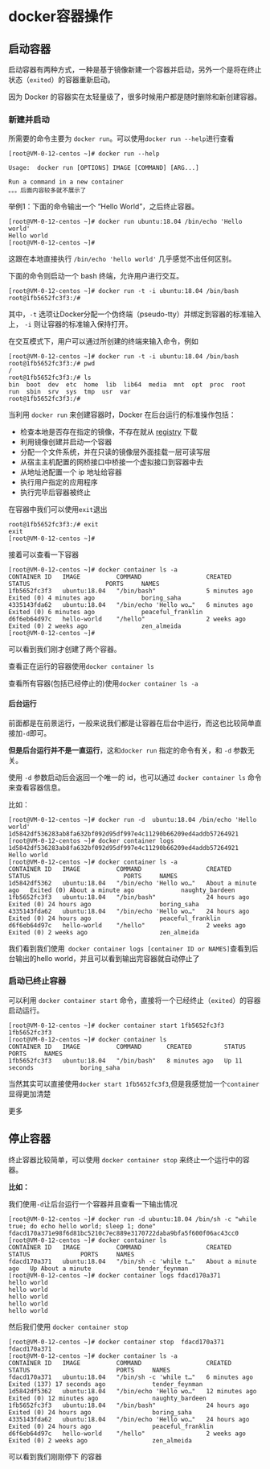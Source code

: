 # docker容器操作

## 启动容器

启动容器有两种方式，一种是基于镜像新建一个容器并启动，另外一个是将在终止状态（`exited`）的容器重新启动。

因为 Docker 的容器实在太轻量级了，很多时候用户都是随时删除和新创建容器。

### 新建并启动

所需要的命令主要为 `docker run`。可以使用`docker run --help`进行查看

```
[root@VM-0-12-centos ~]# docker run --help

Usage:  docker run [OPTIONS] IMAGE [COMMAND] [ARG...]

Run a command in a new container
。。。后面内容较多就不展示了
```

举例1：下面的命令输出一个 “Hello World”，之后终止容器。

```
[root@VM-0-12-centos ~]# docker run ubuntu:18.04 /bin/echo 'Hello world'
Hello world
[root@VM-0-12-centos ~]# 
```

这跟在本地直接执行 `/bin/echo 'hello world'` 几乎感觉不出任何区别。

下面的命令则启动一个 bash 终端，允许用户进行交互。

```
[root@VM-0-12-centos ~]# docker run -t -i ubuntu:18.04 /bin/bash
root@1fb5652fc3f3:/# 
```

其中，`-t` 选项让Docker分配一个伪终端（pseudo-tty）并绑定到容器的标准输入上， `-i` 则让容器的标准输入保持打开。

在交互模式下，用户可以通过所创建的终端来输入命令，例如

```
[root@VM-0-12-centos ~]# docker run -t -i ubuntu:18.04 /bin/bash
root@1fb5652fc3f3:/# pwd
/
root@1fb5652fc3f3:/# ls
bin  boot  dev  etc  home  lib  lib64  media  mnt  opt  proc  root  run  sbin  srv  sys  tmp  usr  var
root@1fb5652fc3f3:/# 
```

当利用 `docker run` 来创建容器时，Docker 在后台运行的标准操作包括：

- 检查本地是否存在指定的镜像，不存在就从 [registry](https://vuepress.mirror.docker-practice.com/repository/) 下载
- 利用镜像创建并启动一个容器
- 分配一个文件系统，并在只读的镜像层外面挂载一层可读写层
- 从宿主主机配置的网桥接口中桥接一个虚拟接口到容器中去
- 从地址池配置一个 ip 地址给容器
- 执行用户指定的应用程序
- 执行完毕后容器被终止

在容器中我们可以使用`exit`退出

```
root@1fb5652fc3f3:/# exit
exit
[root@VM-0-12-centos ~]#
```

接着可以查看一下容器

```
[root@VM-0-12-centos ~]# docker container ls -a
CONTAINER ID   IMAGE          COMMAND                  CREATED         STATUS                     PORTS     NAMES
1fb5652fc3f3   ubuntu:18.04   "/bin/bash"              5 minutes ago   Exited (0) 4 minutes ago             boring_saha
4335143fda62   ubuntu:18.04   "/bin/echo 'Hello wo…"   6 minutes ago   Exited (0) 6 minutes ago             peaceful_franklin
d6f6eb64d97c   hello-world    "/hello"                 2 weeks ago     Exited (0) 2 weeks ago               zen_almeida
[root@VM-0-12-centos ~]# 
```

可以看到我们刚才创建了两个容器。

查看正在运行的容器使用`docker container ls`

查看所有容器(包括已经停止的)使用`docker container ls -a`

#### 后台运行

前面都是在前景运行，一般来说我们都是让容器在后台中运行，而这也比较简单直接加`-d`即可。

**但是后台运行并不是一直运行**，这和`docker run` 指定的命令有关，和 `-d` 参数无关。

使用 `-d` 参数启动后会返回一个唯一的 id，也可以通过 `docker container ls` 命令来查看容器信息。

比如：

```
[root@VM-0-12-centos ~]# docker run -d  ubuntu:18.04 /bin/echo 'Hello world'
1d5842df536283ab8fa632bf092d95df997e4c11290b66209ed4addb57264921
[root@VM-0-12-centos ~]# docker container logs 1d5842df536283ab8fa632bf092d95df997e4c11290b66209ed4addb57264921
Hello world
[root@VM-0-12-centos ~]# docker container ls -a
CONTAINER ID   IMAGE          COMMAND                  CREATED              STATUS                          PORTS     NAMES
1d5842df5362   ubuntu:18.04   "/bin/echo 'Hello wo…"   About a minute ago   Exited (0) About a minute ago             naughty_bardeen
1fb5652fc3f3   ubuntu:18.04   "/bin/bash"              24 hours ago         Exited (0) 24 hours ago                   boring_saha
4335143fda62   ubuntu:18.04   "/bin/echo 'Hello wo…"   24 hours ago         Exited (0) 24 hours ago                   peaceful_franklin
d6f6eb64d97c   hello-world    "/hello"                 2 weeks ago          Exited (0) 2 weeks ago                    zen_almeida
```

我们看到我们使用` docker container logs [container ID or NAMES]`查看到后台输出的hello world，并且可以看到输出完容器就自动停止了

### 启动已终止容器

可以利用 `docker container start` 命令，直接将一个已经终止（`exited`）的容器启动运行。

```
[root@VM-0-12-centos ~]# docker container start 1fb5652fc3f3
1fb5652fc3f3
[root@VM-0-12-centos ~]# docker container ls 
CONTAINER ID   IMAGE          COMMAND       CREATED         STATUS          PORTS     NAMES
1fb5652fc3f3   ubuntu:18.04   "/bin/bash"   8 minutes ago   Up 11 seconds             boring_saha
```

当然其实可以直接使用`docker start 1fb5652fc3f3`,但是我感觉加一个`container`显得更加清楚

更多

## 停止容器

终止容器比较简单，可以使用 `docker container stop` 来终止一个运行中的容器。

**比如：**

我们使用`-d`让后台运行一个容器并且查看一下输出情况

```
[root@VM-0-12-centos ~]# docker run -d ubuntu:18.04 /bin/sh -c "while true; do echo hello world; sleep 1; done"
fdacd170a371e98f6d81bc5210c7ec889e3170722daba9bfa5f600f06ac43cc0
[root@VM-0-12-centos ~]# docker container ls
CONTAINER ID   IMAGE          COMMAND                  CREATED              STATUS              PORTS     NAMES
fdacd170a371   ubuntu:18.04   "/bin/sh -c 'while t…"   About a minute ago   Up About a minute             tender_feynman
[root@VM-0-12-centos ~]# docker container logs fdacd170a371
hello world
hello world
hello world
hello world
hello world
```

然后我们使用 `docker container stop` 

```
[root@VM-0-12-centos ~]# docker container stop  fdacd170a371
fdacd170a371
[root@VM-0-12-centos ~]# docker container ls -a
CONTAINER ID   IMAGE          COMMAND                  CREATED          STATUS                        PORTS     NAMES
fdacd170a371   ubuntu:18.04   "/bin/sh -c 'while t…"   6 minutes ago    Exited (137) 17 seconds ago             tender_feynman
1d5842df5362   ubuntu:18.04   "/bin/echo 'Hello wo…"   12 minutes ago   Exited (0) 12 minutes ago               naughty_bardeen
1fb5652fc3f3   ubuntu:18.04   "/bin/bash"              24 hours ago     Exited (0) 24 hours ago                 boring_saha
4335143fda62   ubuntu:18.04   "/bin/echo 'Hello wo…"   24 hours ago     Exited (0) 24 hours ago                 peaceful_franklin
d6f6eb64d97c   hello-world    "/hello"                 2 weeks ago      Exited (0) 2 weeks ago                  zen_almeida
```

可以看到我们刚刚停下 的容器